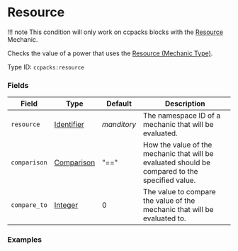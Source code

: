 # Resource

!!! note
	This condition will only work on ccpacks blocks with the [Resource](../mechanic_types/resource.md) Mechanic.

Checks the value of a power that uses the [Resource (Mechanic Type)](../mechanic_types/resource.md).

Type ID: `ccpacks:resource`

### Fields

Field  | Type | Default | Description
-------|------|---------|-------------
`resource` | [Identifier](../data_types/identifier.md) | *manditory* | The namespace ID of a mechanic that will be evaluated.
`comparison` | [Comparison](../data_types/comparison.md) | "==" | How the value of the mechanic that will be evaluated should be compared to the specified value.
`compare_to` | [Integer](../data_types/integer.md) | 0 | The value to compare the value of the mechanic that will be evaluated to.

### Examples